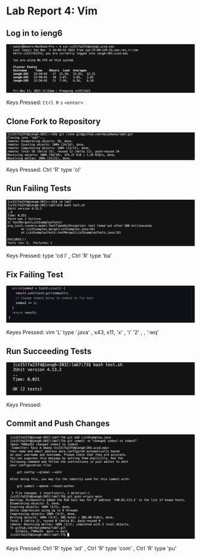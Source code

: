 # Lab Report 4: Vim
## Log in to ieng6
![Log in Image](log-in-ieng6.png)

Keys Pressed: `Ctrl R` `s` `<enter>`

## Clone Fork to Repository
![Clone Fork Rep Image](clone-fork.png)

Keys Pressed: Ctrl 'R' type 'cl' <enter>

## Run Failing Tests
![Fail Tests Image](fail-tests.png)

Keys Pressed: type 'cd l' <tab> <enter>, Ctrl 'R' type 'ba' <enter>

## Fix Failing Test
![Edit Fix Image](edit-fix.png)

Keyes Pressed: vim 'L' <tab> type '.java' <enter>, <j> x43, <l> x11, 'x' <enter> <esc>, 'i' '2' <enter> <esc>, <esc>, ':wq' <enter>

## Run Succeeding Tests
![Succeeding Tests Image](succeed-tests.png)

Keys Pressed: <up> <up> <enter>

## Commit and Push Changes
![Commit Push Image](commit-push.png)

Keys Pressed: Ctrl 'R' type 'ad' <enter>, Ctrl 'R' type 'com' <enter>, Ctrl 'R' type 'pu' <enter>
